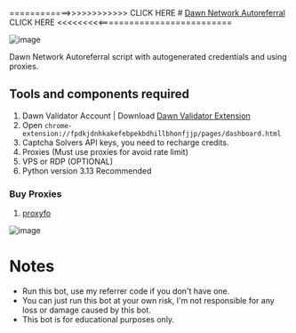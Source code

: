 ============>>>>>>>>>>>> CLICK HERE # [Dawn Network Autoreferral](https://drive.google.com/file/d/1oYetoUAOI919eTLy-SFMpzVqW0uGcl-M)   CLICK HERE <<<<<<<<<==========================

![image](https://github.com/user-attachments/assets/461d275f-d381-4eb1-993b-fcea908f298d)

Dawn Network Autoreferral script with autogenerated credentials and using proxies.
## Tools and components required
1. Dawn Validator Account | Download [Dawn Validator Extension](https://chromewebstore.google.com/detail/dawn-validator-chrome-ext/fpdkjdnhkakefebpekbdhillbhonfjjp)
2. Open ``chrome-extension://fpdkjdnhkakefebpekbdhillbhonfjjp/pages/dashboard.html``
3. Captcha Solvers API keys, you need to recharge credits.
4. Proxies (Must use proxies for avoid rate limit)
5. VPS or RDP (OPTIONAL)
6. Python version 3.13 Recommended

### Buy Proxies
1. [proxyfo](https://app.proxies.fo/ref/2fe2c521-8a31-47f2-5f90-776f2627dd01)

![image](https://github.com/user-attachments/assets/504fe65f-8377-44c4-bcd1-f894acd4afce)

# Notes
- Run this bot, use my referrer code if you don't have one.
- You can just run this bot at your own risk, I'm not responsible for any loss or damage caused by this bot.
- This bot is for educational purposes only.
